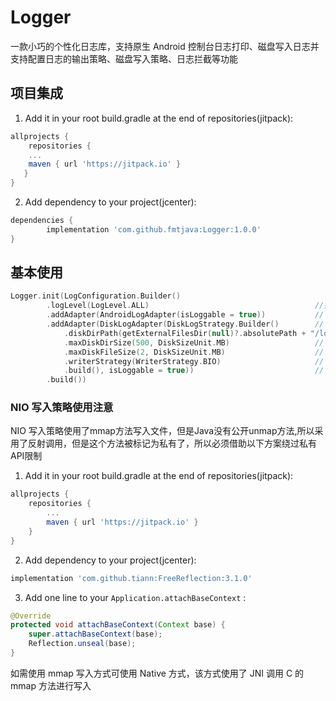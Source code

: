 # Logger
一款小巧的个性化日志库，支持原生 Android 控制台日志打印、磁盘写入日志并支持配置日志的输出策略、磁盘写入策略、日志拦截等功能


## 项目集成
1. Add it in your root build.gradle at the end of repositories(jitpack):

```gradle
allprojects {
    repositories {
	...
	maven { url 'https://jitpack.io' }
   }
}
```

2. Add dependency to your project(jcenter):

```gradle
dependencies {
        implementation 'com.github.fmtjava:Logger:1.0.0'
}
```

## 基本使用

```kotlin
Logger.init(LogConfiguration.Builder()
        .logLevel(LogLevel.ALL)                                     //指定日志输出级别
        .addAdapter(AndroidLogAdapter(isLoggable = true))           // 添加控制台日志输出策略
        .addAdapter(DiskLogAdapter(DiskLogStrategy.Builder()        // 添加磁盘日志输出策略
            .diskDirPath(getExternalFilesDir(null)?.absolutePath + "/log") //指定日志输出目录，注意必须改参数必须指定，sdk内部不会创建默认日志输出目录
            .maxDiskDirSize(500, DiskSizeUnit.MB)                   // 指定日志文件夹的最大存储大小
            .maxDiskFileSize(2, DiskSizeUnit.MB)                    // 指定单个文件的最大存储大小
            .writerStrategy(WriterStrategy.BIO)                     // 写入策略，分为 BIO、NIO、Native(c mmap 方式)
            .build(), isLoggable = true))                           // 日志策略是否可用   
        .build())
```

### NIO 写入策略使用注意
NIO 写入策略使用了mmap方法写入文件，但是Java没有公开unmap方法,所以采用了反射调用，但是这个方法被标记为私有了，所以必须借助以下方案绕过私有API限制
1. Add it in your root build.gradle at the end of repositories(jitpack):

```gradle
allprojects {
    repositories {
		...
		maven { url 'https://jitpack.io' }
	}
}
```

2. Add dependency to your project(jcenter):

```gradle
implementation 'com.github.tiann:FreeReflection:3.1.0'
```

3. Add one line to your `Application.attachBaseContext` :

```java
@Override
protected void attachBaseContext(Context base) {
    super.attachBaseContext(base);
    Reflection.unseal(base);
}
```
如需使用 mmap 写入方式可使用 Native 方式，该方式使用了 JNI 调用 C 的 mmap 方法进行写入


